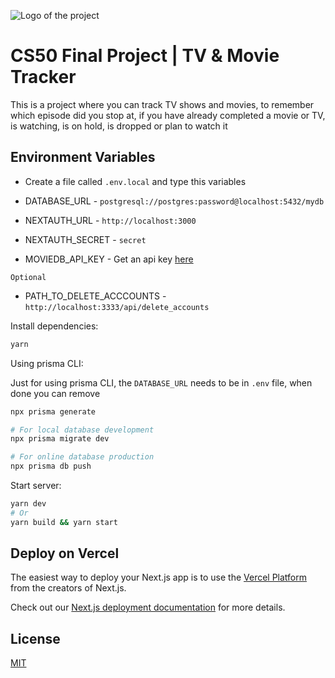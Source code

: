 ![Logo of the project]('https://')

# CS50 Final Project | TV & Movie Tracker

This is a project where you can track TV shows and movies, to remember which episode did you stop at, if you have already completed a movie or TV, is watching, is on hold, is dropped or plan to watch it

## Environment Variables

- Create a file called `.env.local` and type this variables

- DATABASE_URL - `postgresql://postgres:password@localhost:5432/mydb`

- NEXTAUTH_URL - `http://localhost:3000`

- NEXTAUTH_SECRET - `secret`

- MOVIEDB_API_KEY - Get an api key [here]('https://www.themoviedb.org/documentation/api')

`Optional`

- PATH_TO_DELETE_ACCCOUNTS - `http://localhost:3333/api/delete_accounts`

Install dependencies:

```bash
yarn
```

Using prisma CLI:

Just for using prisma CLI, the `DATABASE_URL` needs to be in `.env` file, when done you can remove

```bash
npx prisma generate

# For local database development
npx prisma migrate dev

# For online database production
npx prisma db push
```

Start server:

```bash
yarn dev
# Or
yarn build && yarn start
```

## Deploy on Vercel

The easiest way to deploy your Next.js app is to use the [Vercel Platform](https://vercel.com/new?utm_medium=default-template&filter=next.js&utm_source=create-next-app&utm_campaign=create-next-app-readme) from the creators of Next.js.

Check out our [Next.js deployment documentation](https://nextjs.org/docs/deployment) for more details.

## License

[MIT](https://choosealicense.com/licenses/mit/)
